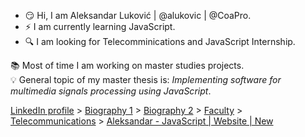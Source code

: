 - :smirk: Hi, I am Aleksandar Luković | @alukovic | @CoaPro.
- :zap: I am currently learning JavaScript.
- :mag: I am looking for Telecomminications and JavaScript Internship.

:books: Most of time I am working on master studies projects. <br>
:bulb: General topic of my master thesis is: *Implementing software for multimedia signals processing using JavaScript*.


 [LinkedIn profile](https://linkedin.com/in/aleksandar-lukovic) > [Biography 1](https://aleksandarlukovic.herokuapp.com/profil/profile) > [Biography 2](https://aleksandarlukovic.herokuapp.com/root/opis´) > [Faculty](https://aleksandarlukovic.herokuapp.com/profil/faculty) > [Telecommunications](https://aleksandarlukovic.herokuapp.com/telekomunikacije) > [Aleksandar - JavaScript | Website | New](https://aleksandar-js.herokuapp.com)
